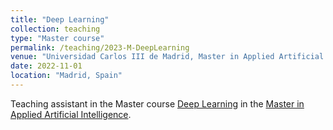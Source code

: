 ```yaml
---
title: "Deep Learning"
collection: teaching
type: "Master course"
permalink: /teaching/2023-M-DeepLearning
venue: "Universidad Carlos III de Madrid, Master in Applied Artificial Intelligence"
date: 2022-11-01
location: "Madrid, Spain"
---
```


Teaching assistant in the Master course [Deep Learning](https://aplicaciones.uc3m.es/cpa/generaFicha?est=378&asig=19206&idioma=2) in the [Master in Applied Artificial Intelligence](https://www.uc3m.es/master/applied-artificial-intelligence#curriculum).
